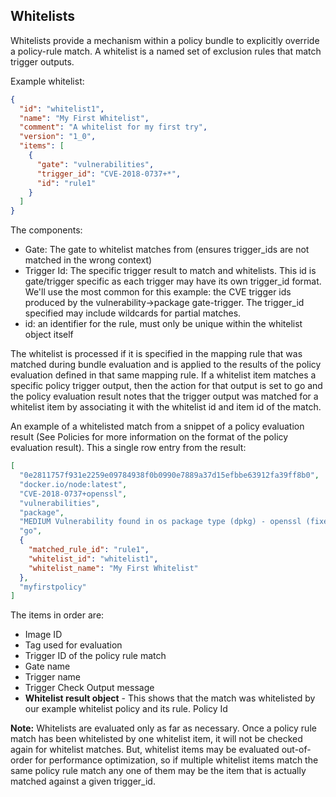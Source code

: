 ## Whitelists

Whitelists provide a mechanism within a policy bundle to explicitly override a policy-rule match. A whitelist is a named set of exclusion rules that match trigger outputs.

Example whitelist:

```JSON
{
  "id": "whitelist1",
  "name": "My First Whitelist",
  "comment": "A whitelist for my first try",
  "version": "1_0",
  "items": [
    {
      "gate": "vulnerabilities",
      "trigger_id": "CVE-2018-0737+*",
      "id": "rule1"
    }
  ]
}
```

The components:

- Gate: The gate to whitelist matches from (ensures trigger_ids are not matched in the wrong context)
- Trigger Id: The specific trigger result to match and whitelists. This id is gate/trigger specific as each trigger may have its own trigger_id format. We'll use the most common for this example: the CVE trigger ids produced by the vulnerability->package gate-trigger. The trigger_id specified may include wildcards for partial matches.
- id: an identifier for the rule, must only be unique within the whitelist object itself

The whitelist is processed if it is specified in the mapping rule that was matched during bundle evaluation and is applied to the results of the policy evaluation defined in that same mapping rule. If a whitelist item matches a specific policy trigger output, then the action for that output is set to go and the policy evaluation result notes that the trigger output was matched for a whitelist item by associating it with the whitelist id and item id of the match.

An example of a whitelisted match from a snippet of a policy evaluation result (See Policies for more information on the format of the policy evaluation result). This a single row entry from the result:

```JSON
[                                                
  "0e2811757f931e2259e09784938f0b0990e7889a37d15efbbe63912fa39ff8b0", 
  "docker.io/node:latest", 
  "CVE-2018-0737+openssl", 
  "vulnerabilities", 
  "package", 
  "MEDIUM Vulnerability found in os package type (dpkg) - openssl (fixed in: 1.0.1t-1+deb8u9) - (CVE-2018-0737 - https://security-tracker.debian.org/tracker/CVE-2018-0737)", 
  "go", 
  {
    "matched_rule_id": "rule1", 
    "whitelist_id": "whitelist1", 
    "whitelist_name": "My First Whitelist"
  }, 
  "myfirstpolicy"
]
```

The items in order are:

- Image ID
- Tag used for evaluation
- Trigger ID of the policy rule match
- Gate name
- Trigger name
- Trigger Check Output message
- **Whitelist result object** - This shows that the match was whitelisted by our example whitelist policy and its rule.
Policy Id

**Note:** Whitelists are evaluated only as far as necessary. Once a policy rule match has been whitelisted by one whitelist item, it will not be checked again for whitelist matches. But, whitelist items may be evaluated out-of-order for performance optimization, so if multiple whitelist items match the same policy rule match any one of them may be the item that is actually matched against a given trigger_id.